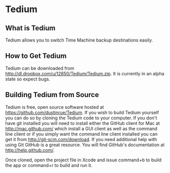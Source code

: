 Tedium
============

What is Tedium
--------------------

Tedium allows you to switch Time Machine backup destinations easily.

How to Get Tedium
-----------------------

Tedium can be downloaded from <a href="http://dl.dropbox.com/u/12850/Tedium/Tedium.zip">http://dl.dropbox.com/u/12850/Tedium/Tedium.zip</a>. It is currently in an alpha state so expect bugs.

Building Tedium from Source
---------------------------------

Tedium is free, open source software hosted at <https://github.com/dustinrue/Tedium>.  If you wish to build Tedium yourself you can do so by cloning the Tedium code to your computer.  If you don't have git installed you will need to install either the GitHub client for Mac at <http://mac.github.com/> which install a GUI client as well as the command line client or if you simply want the command line client installed you can get it from <http://git-scm.com/download>.  If you need additional help with using Git GitHub is a great resource.  You will find GitHub's documentation at <http://help.github.com/>.


Once cloned, open the project file in Xcode and issue command+b to build the app or command+r to build and run it.
